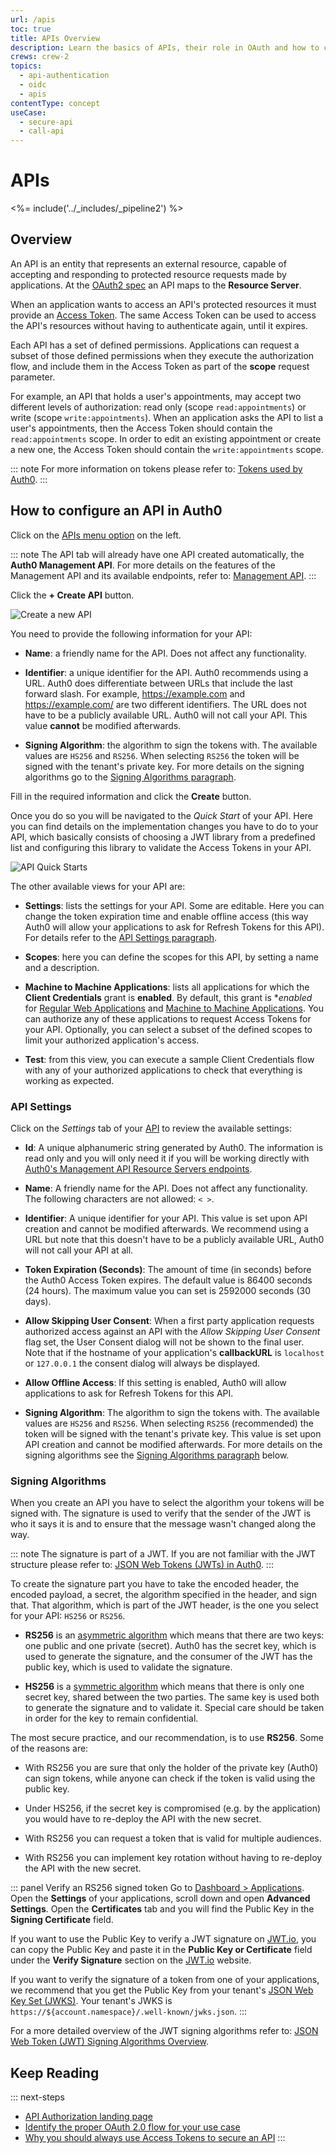 ```yaml
---
url: /apis
toc: true
title: APIs Overview
description: Learn the basics of APIs, their role in OAuth and how to configure an API in Auth0 Dashboard.
crews: crew-2
topics:
  - api-authentication
  - oidc
  - apis
contentType: concept
useCase:
  - secure-api
  - call-api
---
```

# APIs

<%= include('../_includes/_pipeline2') %>

## Overview

An API is an entity that represents an external resource, capable of accepting and responding to protected resource requests made by applications. At the [OAuth2 spec](https://tools.ietf.org/html/rfc6749) an API maps to the **Resource Server**.

When an application wants to access an API's protected resources it must provide an [Access Token](/tokens/access-token). The same Access Token can be used to access the API's resources without having to authenticate again, until it expires.

Each API has a set of defined permissions. Applications can request a subset of those defined permissions when they execute the authorization flow, and include them in the Access Token as part of the **scope** request parameter.

For example, an API that holds a user's appointments, may accept two different levels of authorization: read only (scope `read:appointments`) or write (scope `write:appointments`). When an application asks the API to list a user's appointments, then the Access Token should contain the `read:appointments` scope. In order to edit an existing appointment or create a new one, the Access Token should contain the `write:appointments` scope.

::: note
For more information on tokens please refer to: [Tokens used by Auth0](/tokens).
:::

## How to configure an API in Auth0

Click on the [APIs menu option](${manage_url}/#/apis) on the left.

::: note
The API tab will already have one API created automatically, the **Auth0 Management API**. For more details on the features of the Management API and its available endpoints, refer to: [Management API](/api/management/v2).
:::

Click the **+ Create API** button.

![Create a new API](/media/articles/api/overview/create-api.png)

You need to provide the following information for your API:

- **Name**: a friendly name for the API. Does not affect any functionality.

- **Identifier**: a unique identifier for the API. Auth0 recommends using a URL. Auth0 does differentiate between URLs that include the last forward slash. For example, https://example.com and https://example.com/ are two different identifiers. The URL does not have to be a publicly available URL. Auth0 will not call your API. This value **cannot** be modified afterwards. 

- **Signing Algorithm**: the algorithm to sign the tokens with. The available values are `HS256` and `RS256`. When selecting `RS256` the token will be signed with the tenant's private key. For more details on the signing algorithms go to the [Signing Algorithms paragraph](#signing-algorithms).

Fill in the required information and click the **Create** button.

Once you do so you will be navigated to the *Quick Start* of your API. Here you can find details on the implementation changes you have to do to your API, which basically consists of choosing a JWT library from a predefined list and configuring this library to validate the Access Tokens in your API.

![API Quick Starts](/media/articles/api/overview/quickstarts-view.png)


The other available views for your API are:

- **Settings**: lists the settings for your API. Some are editable. Here you can change the token expiration time and enable offline access (this way Auth0 will allow your applications to ask for Refresh Tokens for this API). For details refer to the [API Settings paragraph](#api-settings).

- **Scopes**: here you can define the scopes for this API, by setting a name and a description.

- **Machine to Machine Applications**: lists all applications for which the **Client Credentials** grant is **enabled**. By default, this grant is **enabled* for [Regular Web Applications](/applications/webapps) and [Machine to Machine Applications](/applications/machine-to-machine). You can authorize any of these applications to request Access Tokens for your API. Optionally, you can select a subset of the defined scopes to  limit your authorized application's access. 

- **Test**: from this view, you can execute a sample Client Credentials flow with any of your authorized applications to check that everything is working as expected.

### API Settings

Click on the *Settings* tab of your [API](${manage_url}/#/apis) to review the available settings:

- **Id**: A unique alphanumeric string generated by Auth0. The information is read only and you will only need it if you will be working directly with [Auth0's Management API Resource Servers endpoints](/api/management/v2#!/Resource_Servers/get_resource_servers_by_id).

- **Name**: A friendly name for the API. Does not affect any functionality. The following characters are not allowed: `< >`.

- **Identifier**: A unique identifier for your API. This value is set upon API creation and cannot be modified afterwards. We recommend using a URL but note that this doesn't have to be a publicly available URL, Auth0 will not call your API at all.

- **Token Expiration (Seconds)**: The amount of time (in seconds) before the Auth0 Access Token expires. The default value is 86400 seconds (24 hours). The maximum value you can set is 2592000 seconds (30 days).

- **Allow Skipping User Consent**: When a first party application requests authorized access against an API with the *Allow Skipping User Consent* flag set, the User Consent dialog will not be shown to the final user. Note that if the hostname of your application's **callbackURL** is `localhost` or `127.0.0.1` the consent dialog will always be displayed.

- **Allow Offline Access**: If this setting is enabled, Auth0 will allow applications to ask for Refresh Tokens for this API.

- **Signing Algorithm**: The algorithm to sign the tokens with. The available values are `HS256` and `RS256`. When selecting `RS256` (recommended) the token will be signed with the tenant's private key. This value is set upon API creation and cannot be modified afterwards. For more details on the signing algorithms see the [Signing Algorithms paragraph](#signing-algorithms) below.

### Signing Algorithms

When you create an API you have to select the algorithm your tokens will be signed with. The signature is used to verify that the sender of the JWT is who it says it is and to ensure that the message wasn't changed along the way.

::: note
The signature is part of a JWT. If you are not familiar with the JWT structure please refer to: [JSON Web Tokens (JWTs) in Auth0](/jwt#what-is-the-json-web-token-structure-).
:::

To create the signature part you have to take the encoded header, the encoded payload, a secret, the algorithm specified in the header, and sign that. That algorithm, which is part of the JWT header, is the one you select for your API: `HS256` or `RS256`.

- **RS256** is an [asymmetric algorithm](https://en.wikipedia.org/wiki/Public-key_cryptography) which means that there are two keys: one public and one private (secret). Auth0 has the secret key, which is used to generate the signature, and the consumer of the JWT has the public key, which is used to validate the signature.

- **HS256** is a [symmetric algorithm](https://en.wikipedia.org/wiki/Symmetric-key_algorithm) which means that there is only one secret key, shared between the two parties. The same key is used both to generate the signature and to validate it. Special care should be taken in order for the key to remain confidential.

The most secure practice, and our recommendation, is to use **RS256**. Some of the reasons are:

- With RS256 you are sure that only the holder of the private key (Auth0) can sign tokens, while anyone can check if the token is valid using the public key.

- Under HS256, if the secret key is compromised (e.g. by the application) you would have to re-deploy the API with the new secret.

- With RS256 you can request a token that is valid for multiple audiences.

- With RS256 you can implement key rotation without having to re-deploy the API with the new secret.

::: panel Verify an RS256 signed token
Go to [Dashboard > Applications](${manage_url}/#/applications). Open the **Settings** of your applications, scroll down and open **Advanced Settings**. Open the **Certificates** tab and you will find the Public Key in the **Signing Certificate** field.

If you want to use the Public Key to verify a JWT signature on [JWT.io](https://jwt.io/), you can copy the Public Key and paste it in the **Public Key or Certificate** field under the **Verify Signature** section on the [JWT.io](https://jwt.io/) website.

If you want to verify the signature of a token from one of your applications, we recommend that you get the Public Key from your tenant's [JSON Web Key Set (JWKS)](/jwks). Your tenant's JWKS is `https://${account.namespace}/.well-known/jwks.json`.
:::

For a more detailed overview of the JWT signing algorithms refer to: [JSON Web Token (JWT) Signing Algorithms Overview](https://auth0.com/blog/json-web-token-signing-algorithms-overview/).

## Keep Reading

::: next-steps
- [API Authorization landing page](/api-auth)
- [Identify the proper OAuth 2.0 flow for your use case](/api-auth/which-oauth-flow-to-use)
- [Why you should always use Access Tokens to secure an API](/api-auth/why-use-access-tokens-to-secure-apis)
:::

